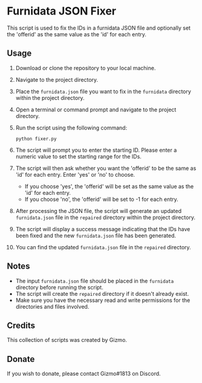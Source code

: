 # Furnidata JSON Fixer

This script is used to fix the IDs in a furnidata JSON file and optionally set the 'offerid' as the same value as the 'id' for each entry.

## Usage

1. Download or clone the repository to your local machine.

2. Navigate to the project directory.

3. Place the `furnidata.json` file you want to fix in the `furnidata` directory within the project directory.

4. Open a terminal or command prompt and navigate to the project directory.

5. Run the script using the following command:

   ```
   python fixer.py
   ```

6. The script will prompt you to enter the starting ID. Please enter a numeric value to set the starting range for the IDs.

7. The script will then ask whether you want the 'offerid' to be the same as 'id' for each entry. Enter 'yes' or 'no' to choose.

   - If you choose 'yes', the 'offerid' will be set as the same value as the 'id' for each entry.
   - If you choose 'no', the 'offerid' will be set to -1 for each entry.

8. After processing the JSON file, the script will generate an updated `furnidata.json` file in the `repaired` directory within the project directory.

9. The script will display a success message indicating that the IDs have been fixed and the new `furnidata.json` file has been generated.

10. You can find the updated `furnidata.json` file in the `repaired` directory.

## Notes

- The input `furnidata.json` file should be placed in the `furnidata` directory before running the script.
- The script will create the `repaired` directory if it doesn't already exist.
- Make sure you have the necessary read and write permissions for the directories and files involved.

## Credits

This collection of scripts was created by Gizmo.

## Donate

If you wish to donate, please contact Gizmo#1813 on Discord.
